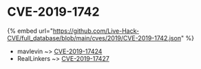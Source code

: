 # CVE-2019-1742
{% embed url="https://github.com/Live-Hack-CVE/full_database/blob/main/cves/2019/CVE-2019-1742.json" %}

* mavlevin ~> [CVE-2019-17424](https://www.alice-snow.ru/2019/database/cve-2019-1742/cve-2019-17424-mavlevin)
* RealLinkers ~> [CVE-2019-17427](https://www.alice-snow.ru/2019/database/cve-2019-1742/cve-2019-17427-reallinkers)